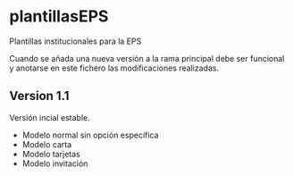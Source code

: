# plantillasEPS
Plantillas institucionales para la EPS

Cuando se añada una nueva versión a la rama principal debe ser funcional y anotarse en este fichero las modificaciones realizadas. 

## Version 1.1
Versión incial estable.

* Modelo normal sin opción específica
* Modelo carta
* Modelo tarjetas
* Modelo invitación
